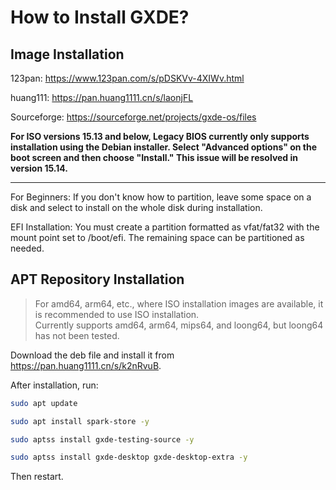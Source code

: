 # How to Install GXDE?
## Image Installation

123pan: https://www.123pan.com/s/pDSKVv-4XIWv.html

huang111: https://pan.huang1111.cn/s/laonjFL

Sourceforge: https://sourceforge.net/projects/gxde-os/files

**For ISO versions 15.13 and below, Legacy BIOS currently only supports installation using the Debian installer. Select "Advanced options" on the boot screen and then choose "Install." This issue will be resolved in version 15.14.**

---

For Beginners: If you don't know how to partition, leave some space on a disk and select to install on the whole disk during installation.

EFI Installation: You must create a partition formatted as vfat/fat32 with the mount point set to /boot/efi. The remaining space can be partitioned as needed.

## APT Repository Installation
> For amd64, arm64, etc., where ISO installation images are available, it is recommended to use ISO installation.  
> Currently supports amd64, arm64, mips64, and loong64, but loong64 has not been tested.

Download the deb file and install it from https://pan.huang1111.cn/s/k2nRvuB.

After installation, run:

```bash
sudo apt update

sudo apt install spark-store -y

sudo aptss install gxde-testing-source -y

sudo aptss install gxde-desktop gxde-desktop-extra -y
```

Then restart.
